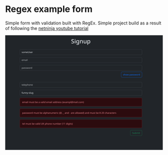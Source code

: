 # Regex example form

Simple form with validation built with RegEx. Simple project build as a result of following the [netninja youtube tutorial](https://youtube.com/playlist?list=PL4cUxeGkcC9g6m_6Sld9Q4jzqdqHd2HiD&si=3ZAHnWshcZXkhdjW)

![screenshot](./screen.png)
